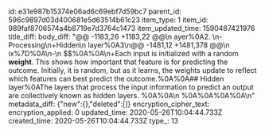 id: e31e987b15374e06ad6c69ebf7d59bc7
parent_id: 596c9897d03d400681e5d63514b61c23
item_type: 1
item_id: 989faf8706574a4b8719e7d3764c1473
item_updated_time: 1590487421976
title_diff: 
body_diff: "@@ -1183,26 +1183,22 @@\n ayer%0A2. \n-Processing\n+Hidden\n  layer%0A3\n@@ -1481,12 +1481,378 @@\n ix%7D%0A\n-\n $$%0A%0A\n+Each input is initialized with a random **weight**. This shows how important that feature is for predicting the outcome. Initially, it is random, but as it learns, the weights update to reflect which features can best predict the outcome.%0A%0A## Hidden layer%0AThe layers that process the input information to predict an output are collectively known as hidden layers. %0A%0A\n %0A%0A%0A%0A\n"
metadata_diff: {"new":{},"deleted":[]}
encryption_cipher_text: 
encryption_applied: 0
updated_time: 2020-05-26T10:04:44.733Z
created_time: 2020-05-26T10:04:44.733Z
type_: 13